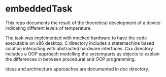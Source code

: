 # embeddedTask

This repo documents the result of the theoretical development of a device indicating different levels of temperature.

The task was implemented with mocked hardware to have the code executable on x86 desktop.
C directory includes a statemachine based solution interacting with abstracted hardware interfaces.
Cxx directory includes a OOP approach modelling the systemparts as objects to explain the differences in between procedural and OOP programming.

Ideas and architecture approaches are documented in doc directory.
